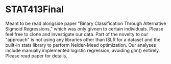 # STAT413Final
Meant to be read alongside paper "Binary Classification Through Alternative Sigmoid Regressions," which was only givnen to certain individuals.
Please feel free to clone and investigate our data.
Part of the novelty to our "approach" is not using any libraries other than ISLR for a dataset and the built-in stats library to perform Nelder-Mead optimization. Our analyses include manually implemented logistic regression, avoiding glm() entirely. Please read paper for details. 
